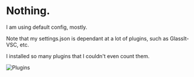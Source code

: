 # Nothing.

I am using default config, mostly.

Note that my settings.json is dependant at a lot of plugins, such as GlassIt-VSC, etc.

I installed so many plugins that I couldn't even count them.

![Plugins](https://www.github.com/anokidev/setup/images/vs-code/plugins.png)
